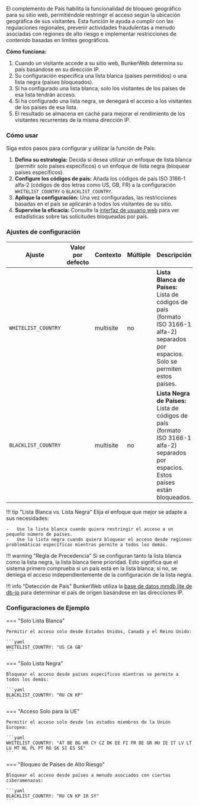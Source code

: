 El complemento de País habilita la funcionalidad de bloqueo geográfico para su sitio web, permitiéndole restringir el acceso según la ubicación geográfica de sus visitantes. Esta función le ayuda a cumplir con las regulaciones regionales, prevenir actividades fraudulentas a menudo asociadas con regiones de alto riesgo e implementar restricciones de contenido basadas en límites geográficos.

**Cómo funciona:**

1.  Cuando un visitante accede a su sitio web, BunkerWeb determina su país basándose en su dirección IP.
2.  Su configuración especifica una lista blanca (países permitidos) o una lista negra (países bloqueados).
3.  Si ha configurado una lista blanca, solo los visitantes de los países de esa lista tendrán acceso.
4.  Si ha configurado una lista negra, se denegará el acceso a los visitantes de los países de esa lista.
5.  El resultado se almacena en caché para mejorar el rendimiento de los visitantes recurrentes de la misma dirección IP.

### Cómo usar

Siga estos pasos para configurar y utilizar la función de País:

1.  **Defina su estrategia:** Decida si desea utilizar un enfoque de lista blanca (permitir solo países específicos) o un enfoque de lista negra (bloquear países específicos).
2.  **Configure los códigos de país:** Añada los códigos de país ISO 3166-1 alfa-2 (códigos de dos letras como US, GB, FR) a la configuración `WHITELIST_COUNTRY` o `BLACKLIST_COUNTRY`.
3.  **Aplique la configuración:** Una vez configuradas, las restricciones basadas en el país se aplicarán a todos los visitantes de su sitio.
4.  **Supervise la eficacia:** Consulte la [interfaz de usuario web](web-ui.md) para ver estadísticas sobre las solicitudes bloqueadas por país.

### Ajustes de configuración

| Ajuste              | Valor por defecto | Contexto  | Múltiple | Descripción                                                                                                                             |
| ------------------- | ----------------- | --------- | -------- | --------------------------------------------------------------------------------------------------------------------------------------- |
| `WHITELIST_COUNTRY` |                   | multisite | no       | **Lista Blanca de Países:** Lista de códigos de país (formato ISO 3166-1 alfa-2) separados por espacios. Solo se permiten estos países. |
| `BLACKLIST_COUNTRY` |                   | multisite | no       | **Lista Negra de Países:** Lista de códigos de país (formato ISO 3166-1 alfa-2) separados por espacios. Estos países están bloqueados.  |

!!! tip "Lista Blanca vs. Lista Negra"
Elija el enfoque que mejor se adapte a sus necesidades:

    -   Use la lista blanca cuando quiera restringir el acceso a un pequeño número de países.
    -   Use la lista negra cuando quiera bloquear el acceso desde regiones problemáticas específicas mientras permite a todos los demás.

!!! warning "Regla de Precedencia"
Si se configuran tanto la lista blanca como la lista negra, la lista blanca tiene prioridad. Esto significa que el sistema primero comprueba si un país está en la lista blanca; si no, se deniega el acceso independientemente de la configuración de la lista negra.

!!! info "Detección de País"
BunkerWeb utiliza la [base de datos mmdb lite de db-ip](https://db-ip.com/db/download/ip-to-country-lite) para determinar el país de origen basándose en las direcciones IP.

### Configuraciones de Ejemplo

=== "Solo Lista Blanca"

    Permitir el acceso solo desde Estados Unidos, Canadá y el Reino Unido:

    ```yaml
    WHITELIST_COUNTRY: "US CA GB"
    ```

=== "Solo Lista Negra"

    Bloquear el acceso desde países específicos mientras se permite a todos los demás:

    ```yaml
    BLACKLIST_COUNTRY: "RU CN KP"
    ```

=== "Acceso Solo para la UE"

    Permitir el acceso solo desde los estados miembros de la Unión Europea:

    ```yaml
    WHITELIST_COUNTRY: "AT BE BG HR CY CZ DK EE FI FR DE GR HU IE IT LV LT LU MT NL PL PT RO SK SI ES SE"
    ```

=== "Bloqueo de Países de Alto Riesgo"

    Bloquear el acceso desde países a menudo asociados con ciertas ciberamenazas:

    ```yaml
    BLACKLIST_COUNTRY: "RU CN KP IR SY"
    ```
